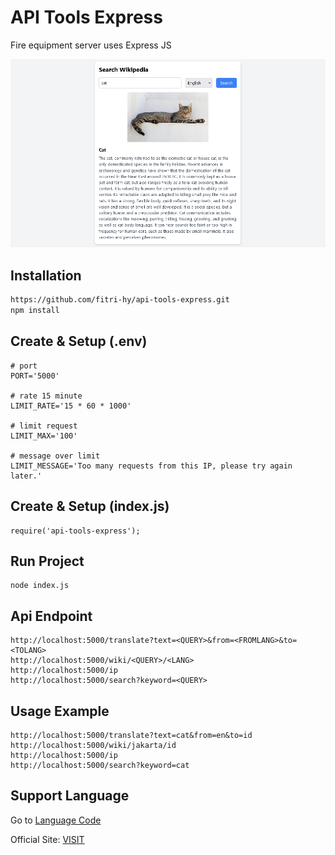 # API Tools Express

Fire equipment server uses Express JS

<img src="./Screenshot.png" />

## Installation
```sh
https://github.com/fitri-hy/api-tools-express.git
npm install
```

## Create & Setup (.env)
```
# port
PORT='5000'

# rate 15 minute
LIMIT_RATE='15 * 60 * 1000'

# limit request
LIMIT_MAX='100'

# message over limit
LIMIT_MESSAGE='Too many requests from this IP, please try again later.'
```

## Create & Setup (index.js)
```
require('api-tools-express');
```

## Run Project
```
node index.js
```

## Api Endpoint
```
http://localhost:5000/translate?text=<QUERY>&from=<FROMLANG>&to=<TOLANG>
http://localhost:5000/wiki/<QUERY>/<LANG>
http://localhost:5000/ip
http://localhost:5000/search?keyword=<QUERY>
```

## Usage Example
```
http://localhost:5000/translate?text=cat&from=en&to=id
http://localhost:5000/wiki/jakarta/id
http://localhost:5000/ip
http://localhost:5000/search?keyword=cat
```

## Support Language
Go to <a href="https://www.ibm.com/docs/en/cognos-controller/10.4.2?topic=codes-language">Language Code</a>

Official Site: <a href="https://hy-tech.my.id/">VISIT</a>

